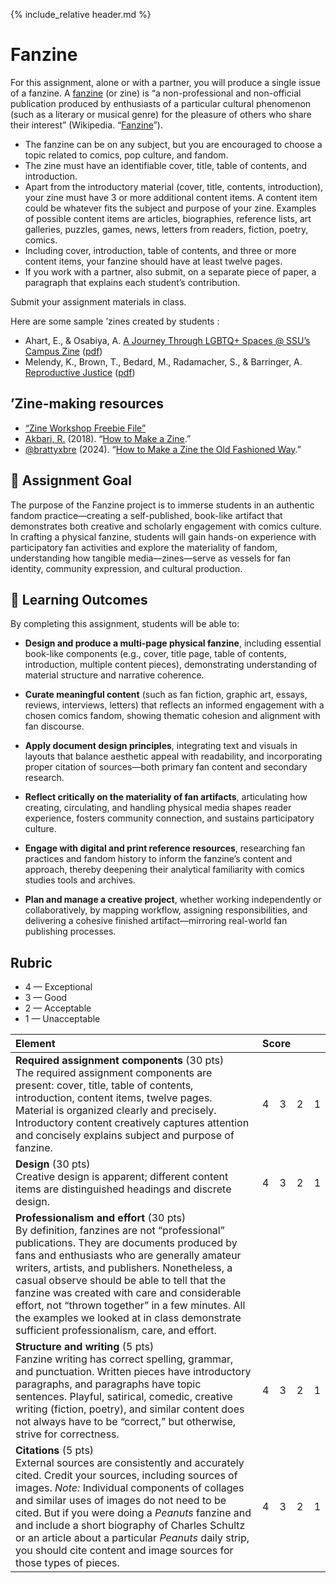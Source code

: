 {% include_relative header.md %}

# Fanzine

For this assignment, alone or with a partner, you will produce a single issue of a fanzine. A [fanzine](https://en.wikipedia.org/wiki/Fanzine) (or zine) is “a non-professional and non-official publication produced by enthusiasts of a particular cultural phenomenon (such as a literary or musical genre) for the pleasure of others who share their interest” (Wikipedia. “[Fanzine](https://en.wikipedia.org/wiki/Fanzine)”).

- The fanzine can be on any subject, but you are encouraged to choose a topic related to comics, pop culture, and fandom.
- The zine must have an identifiable cover, title, table of contents, and introduction.
- Apart from the introductory material (cover, title, contents, introduction), your zine must have 3 or more additional content items. A content item could be whatever fits the subject and purpose of your zine. Examples of possible content items are articles, biographies, reference lists, art galleries, puzzles, games, news, letters from readers, fiction, poetry, comics.
- Including cover, introduction, table of contents, and three or more content items, your fanzine should have at least twelve pages.
- If you work with a partner, also submit, on a separate piece of paper, a paragraph that explains each student’s contribution.

Submit your assignment materials in class.

Here are some sample ’zines created by students :

- Ahart, E., & Osabiya, A. [A Journey Through LGBTQ+ Spaces @ SSU’s Campus Zine](https://libguides.salemstate.edu/zines/studentzines) ([pdf](https://libguides.salemstate.edu/ld.php?content_id=72532203))
- Melendy, K., Brown, T., Bedard, M., Radamacher, S., & Barringer, A. [Reproductive Justice](https://simmons.access.preservica.com/uncategorized/IO_9705b97a-e5f0-4f81-95b3-10a1450588ee/) ([pdf](https://simmons.access.preservica.com/download/file/IO_9705b97a-e5f0-4f81-95b3-10a1450588ee))

## ’Zine-making resources
- [“Zine Workshop Freebie File”](https://drive.google.com/drive/folders/1w2KHEasWbld3z0DpJEoAw8vJgawNh9W6)
- [Akbari, R.](https://thecreativeindependent.com/people/rona-akbari/) (2018). “[How to Make a Zine](https://thecreativeindependent.com/guides/how-to-make-a-zine/).”
- [@brattyxbre](https://www.youtube.com/@brattyxbre) (2024). “[How to Make a Zine the Old Fashioned Way](https://youtu.be/XTkvDHZmJ0A).”

## 🎯 Assignment Goal

The purpose of the Fanzine project is to immerse students in an authentic fandom practice—creating a self-published, book-like artifact that demonstrates both creative and scholarly engagement with comics culture. In crafting a physical fanzine, students will gain hands-on experience with participatory fan activities and explore the materiality of fandom, understanding how tangible media—zines—serve as vessels for fan identity, community expression, and cultural production.

## 📌 Learning Outcomes

By completing this assignment, students will be able to:

- **Design and produce a multi-page physical fanzine**, including essential book-like components (e.g., cover, title page, table of contents, introduction, multiple content pieces), demonstrating understanding of material structure and narrative coherence.

- **Curate meaningful content** (such as fan fiction, graphic art, essays, reviews, interviews, letters) that reflects an informed engagement with a chosen comics fandom, showing thematic cohesion and alignment with fan discourse.

- **Apply document design principles**, integrating text and visuals in layouts that balance aesthetic appeal with readability, and incorporating proper citation of sources—both primary fan content and secondary research.

- **Reflect critically on the materiality of fan artifacts**, articulating how creating, circulating, and handling physical media shapes reader experience, fosters community connection, and sustains participatory culture.

- **Engage with digital and print reference resources**, researching fan practices and fandom history to inform the fanzine’s content and approach, thereby deepening their analytical familiarity with comics studies tools and archives.

- **Plan and manage a creative project**, whether working independently or collaboratively, by mapping workflow, assigning responsibilities, and delivering a cohesive finished artifact—mirroring real-world fan publishing processes.  

## Rubric

- 4 — Exceptional
- 3 — Good
- 2 — Acceptable
- 1 — Unacceptable 

| Element | Score |
| :---    | :---  |
| **Required assignment components** (30 pts)<br/>The required assignment components are present: cover, title, table of contents, introduction, content items, twelve pages. Material is organized clearly and precisely. Introductory content creatively captures attention and concisely explains subject and purpose of fanzine. | 4&#x00a0;&#x00a0;&#x00a0;&#x00a0;3&#x00a0;&#x00a0;&#x00a0;&#x00a0;2&#x00a0;&#x00a0;&#x00a0;&#x00a0;1   |
| **Design** (30 pts)<br/>Creative design is apparent; different content items are distinguished headings and discrete design. | 4&#x00a0;&#x00a0;&#x00a0;&#x00a0;3&#x00a0;&#x00a0;&#x00a0;&#x00a0;2&#x00a0;&#x00a0;&#x00a0;&#x00a0;1  |
| **Professionalism and effort** (30 pts)<br/> By definition, fanzines are not “professional” publications. They are documents produced by fans and enthusiasts who are generally amateur writers, artists, and publishers. Nonetheless, a casual observe should be able to tell that the fanzine was created with care and considerable effort, not “thrown together” in a few minutes. All the examples we looked at in class demonstrate sufficient professionalism, care, and effort.
| **Structure and writing** (5 pts)<br/>Fanzine writing has correct spelling, grammar, and punctuation. Written pieces have introductory paragraphs, and paragraphs have topic sentences. Playful, satirical, comedic, creative writing (fiction, poetry), and similar content does not always have to be “correct,” but otherwise, strive for correctness.  | 4&#x00a0;&#x00a0;&#x00a0;&#x00a0;3&#x00a0;&#x00a0;&#x00a0;&#x00a0;2&#x00a0;&#x00a0;&#x00a0;&#x00a0;1 |
| **Citations** (5 pts)<br/>External sources are consistently and accurately cited. Credit your sources, including sources of images. _Note:_ Individual components of collages and similar uses of images do not need to be cited. But if you were doing a _Peanuts_ fanzine and and include a short biography of Charles Schultz or an article about a particular _Peanuts_ daily strip, you should cite content and image sources for those types of pieces.  | 4&#x00a0;&#x00a0;&#x00a0;&#x00a0;3&#x00a0;&#x00a0;&#x00a0;&#x00a0;2&#x00a0;&#x00a0;&#x00a0;&#x00a0;1 |

